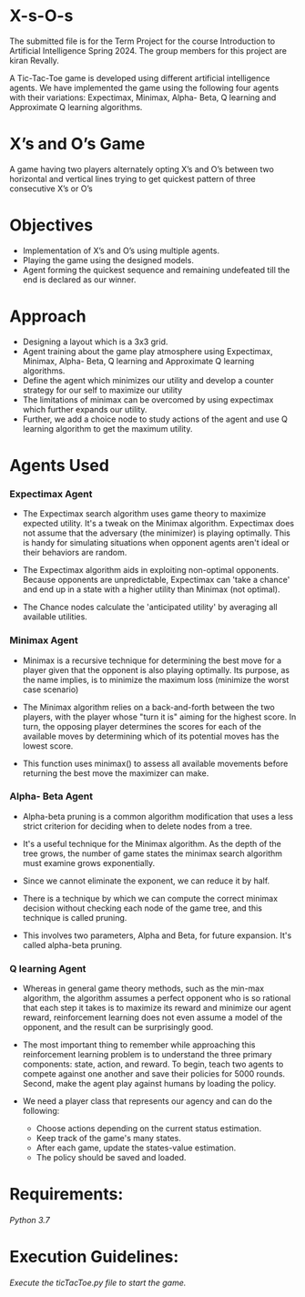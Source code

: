 
# X-s-O-s

The submitted file is for the Term Project for the course Introduction to Artificial Intelligence Spring 2024. The group members for this project are kiran Revally.

A Tic-Tac-Toe game is developed using different artificial intelligence agents. We have implemented the game using the following four agents with their variations: Expectimax, Minimax, Alpha- Beta, Q learning and Approximate Q learning algorithms.

# X’s and O’s Game

A game having two players alternately opting X’s and O’s between two horizontal and vertical lines trying to get quickest pattern of three consecutive X’s or O’s

# Objectives

* Implementation of X’s and O’s using multiple agents.
* Playing the game using the designed models.
* Agent forming the quickest sequence and remaining undefeated till the end is declared as our winner.

# Approach

* Designing a layout which is a 3x3 grid.
* Agent training about the game play atmosphere using Expectimax, Minimax, Alpha- Beta, Q learning and Approximate Q learning algorithms.
* Define the agent which minimizes our utility and develop a counter strategy for our self to maximize our utility
* The limitations of minimax can be overcomed by using expectimax which further expands our utility.
* Further, we add a choice node to study actions of the agent and use Q learning algorithm to get the maximum utility.

# Agents Used

### Expectimax Agent
* The Expectimax search algorithm uses game theory to maximize expected utility. It's a tweak on the Minimax algorithm. Expectimax does not assume that the adversary (the minimizer) is playing optimally. This is handy for simulating situations when opponent agents aren't ideal or their behaviors are random.

* The Expectimax algorithm aids in exploiting non-optimal opponents. Because opponents are unpredictable, Expectimax can 'take a chance' and end up in a state with a higher utility than Minimax (not optimal).

* The Chance nodes calculate the 'anticipated utility' by averaging all available utilities.
### Minimax Agent
* Minimax is a recursive technique for determining the best move for a player given that the opponent is also playing optimally. Its purpose, as the name implies, is to minimize the maximum loss (minimize the worst case scenario)

* The Minimax algorithm relies on a back-and-forth between the two players, with the player whose "turn it is" aiming for the highest score. In turn, the opposing player determines the scores for each of the available moves by determining which of its potential moves has the lowest score.

* This function uses minimax() to assess all available movements before returning the best move the maximizer can make.

### Alpha- Beta Agent
* Alpha-beta pruning is a common algorithm modification that uses a less strict criterion for deciding when to delete nodes from a tree.

* It's a useful technique for the Minimax algorithm. As the depth of the tree grows, the number of game states the minimax search algorithm must examine grows exponentially.

* Since we cannot eliminate the exponent, we can reduce it by half.

* There is a technique by which we can compute the correct minimax decision without checking each node of the game tree, and this technique is called pruning.

* This involves two parameters, Alpha and Beta, for future expansion. It's called alpha-beta pruning.

### Q learning Agent
* Whereas in general game theory methods, such as the min-max algorithm, the algorithm assumes a perfect opponent who is so rational that each step it takes is to maximize its reward and minimize our agent reward, reinforcement learning does not even assume a model of the opponent, and the result can be surprisingly good.

* The most important thing to remember while approaching this reinforcement learning problem is to understand the three primary components: state, action, and reward. To begin, teach two agents to compete against one another and save their policies for 5000 rounds. Second, make the agent play against humans by loading the policy.

* We need a player class that represents our agency and can do the following:
  * Choose actions depending on the current status estimation.
  * Keep track of the game's many states.
  * After each game, update the states-value estimation.
  * The policy should be saved and loaded.


# Requirements:
###### Python 3.7

# Execution Guidelines:
###### Execute the ticTacToe.py file to start the game.







